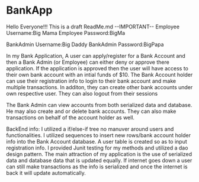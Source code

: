 # BankApp
Hello Everyone!!!
This is a draft ReadMe.md
--IMPORTANT--
Employee Username:Big Mama
Employee Password:BigMa

BankAdmin Username:Big Daddy
BankAdmin Password:BigPapa

In my Bank Application, A user can apply/register for a Bank Account and then a Bank Admin (or Employee)
can either deny or approve there application. 
If the application is approved then the user will have access to their own bank account with an intial funds of $10.
The Bank Account holder can use their registration info to login to their bank account and make multiple transactions.
In additon, they can create other bank accounts under own respective user. They can also logout from their sessions

The Bank Admin can view accounts from both serialized data and database. He may also create and or delete bank accounts.
They can also make transactions on behalf of the account holder as well.

BackEnd info:
I utilized a if/else-if tree no manuver around users and functionalities. I utilized sequences to insert new rows/bank account holder
info into the Bank Account database. A user table is created so as to input registration info.
I provided Junit testing for my methods and utilized a dao design pattern.
The main attraction of my application is the use of serialized data and database data that is updated equally.
If internet goes down a user can still make transactions as the info is serialized and once the internet is back it will update
automatically.
